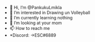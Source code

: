 - 👋 Hi, I’m @PankukuLmikla
- 👀 I’m interested in Drawing un Volleyball
- 🌱 I’m currently learning nothing
- 💞️ I’m looking at your mom  
- 📫 How to reach me 
- *Discord: ->ESC#6889


